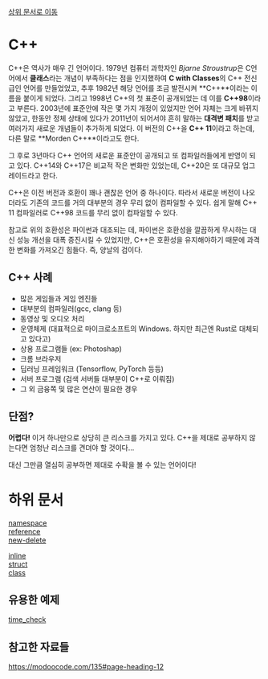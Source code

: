 [상위 문서로 이동](../README.md)

# C++

C++은 역사가 매우 긴 언어이다. 1979년 컴퓨터 과학자인 *Bjarne Stroustrup*은 C언어에서 **클래스**라는 개념이 부족하다는 점을 인지했하여 **C with Classes**의 C++ 전신급인 언어를 만들었었고, 추후 1982년 해당 언어를 조금 발전시켜 **C++**이라는 이름을 붙이게 되었다. 그리고 1998년 C++의 첫 표준이 공개되었는 데 이를 **C++98**이라고 부른다. 2003년에 표준안에 작은 몇 가지 개정이 있었지만 언어 자체는 크게 바뀌지 않았고, 한동안 정체 상태에 있다가 2011년이 되어서야 흔히 말하는 **대격변 패치**를 받고 여러가지 새로운 개념들이 추가하게 되었다. 이 버전의 C++을 **C++ 11**이라고 하는데, 다른 말로 **Morden C++**이라고도 한다.

그 후로 3년마다 C++ 언어의 새로운 표준안이 공개되고 또 컴파일러들에게 반영이 되고 있다. C++14와 C++17은 비교적 작은 변화만 있었는데, C++20은 또 대규모 업그레이드라고 한다.

C++은 이전 버전과 호환이 꽤나 괜찮은 언어 중 하나이다. 따라서 새로운 버전이 나오더라도 기존의 코드를 거의 대부분의 경우 무리 없이 컴파일할 수 있다. 쉽게 말해 C++ 11 컴파일러로 C++98 코드를 무리 없이 컴파일할 수 있다.

참고로 위의 호환성은 파이썬과 대조되는 데, 파이썬은 호환성을 깔끔하게 무시하는 대신 성능 개선을 대폭 증진시킬 수 있었지만, C++은 호환성을 유지해야하기 때문에 과격한 변화를 가져오긴 힘들다. 즉, 양날의 검이다.

## C++ 사례

- 많은 게임들과 게임 엔진들
- 대부분의 컴파일러(gcc, clang 등)
- 동영상 및 오디오 처리
- 운영체제 (대표적으로 마이크로소프트의 Windows. 하지만 최근엔 Rust로 대체되고 있다고)
- 상용 프로그램들 (ex: Photoshap)
- 크롬 브라우저
- 딥러닝 프레임워크 (Tensorflow, PyTorch 등등)
- 서버 프로그램 (검색 서버들 대부분이 C++로 이뤄짐)
- 그 외 금융쪽 및 많은 연산이 필요한 경우

## 단점?

**어렵다!** 이거 하나만으로 상당히 큰 리스크를 가지고 있다. C++을 제대로 공부하지 않는다면 엄청난 리스크를 견뎌야 할 것이다...

대신 그만큼 열심히 공부하면 제대로 수확을 볼 수 있는 언어이다!


# 하위 문서

[namespace](concept/namespace.md)   
[reference](concept/reference.md)   
[new-delete](concept/new-delete.md)   
 
[inline](concept/inline.md)   
[struct](concept/struct.md)   
[class](concept/class.md)   

## 유용한 예제

[time_check](code/timeCheck/timeCheck.cc)

## 참고한 자료들
https://modoocode.com/135#page-heading-12
